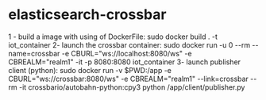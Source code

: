 # elasticsearch-crossbar
1 - build a image with using of DockerFile:
sudo docker build . -t iot_container
2- launch the crossbar container:
 sudo docker run -u 0 --rm --name=crossbar -e CBURL="ws://localhost:8080/ws" -e CBREALM="realm1" -it -p 8080:8080 iot_container
3- launch publisher client (python):
sudo docker run -v $PWD:/app -e CBURL="ws://crossbar:8080/ws" -e CBREALM="realm1" --link=crossbar --rm -it crossbario/autobahn-python:cpy3 python /app/client/publisher.py
